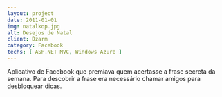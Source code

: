 ```yaml
---
layout: project
date: 2011-01-01
img: natalkop.jpg
alt: Desejos de Natal
client: Dzarm
category: Facebook
techs: [ ASP.NET MVC, Windows Azure ]
---
```


Aplicativo de Facebook que premiava quem acertasse a frase secreta da semana. Para descobrir a frase era necessário chamar amigos para desbloquear dicas.